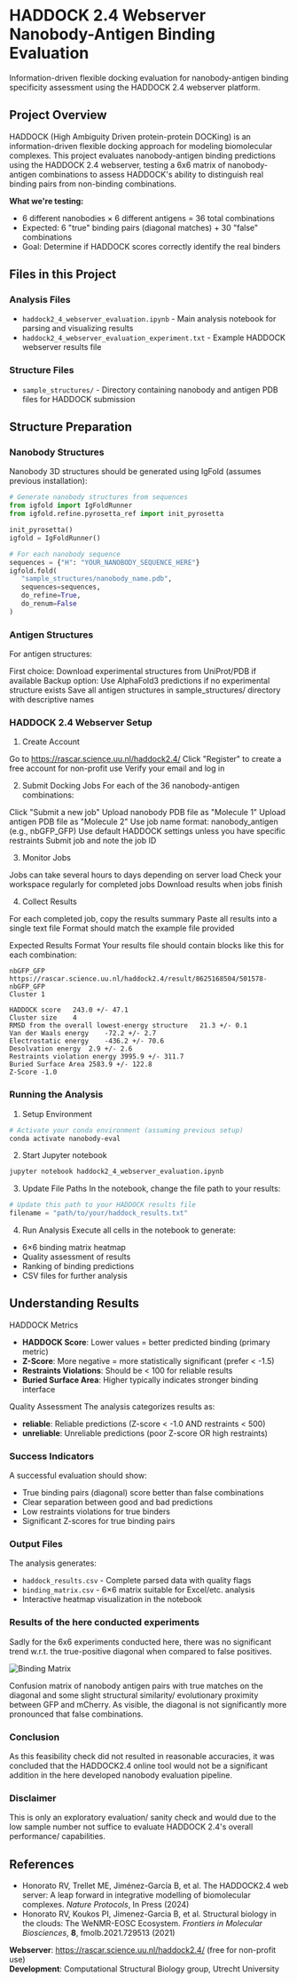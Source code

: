 # HADDOCK 2.4 Webserver Nanobody-Antigen Binding Evaluation

Information-driven flexible docking evaluation for nanobody-antigen binding specificity assessment using the HADDOCK 2.4 webserver platform.

## Project Overview

HADDOCK (High Ambiguity Driven protein-protein DOCKing) is an information-driven flexible docking approach for modeling biomolecular complexes. This project evaluates nanobody-antigen binding predictions using the HADDOCK 2.4 webserver, testing a 6x6 matrix of nanobody-antigen combinations to assess HADDOCK's ability to distinguish real binding pairs from non-binding combinations.

**What we're testing:**
- 6 different nanobodies × 6 different antigens = 36 total combinations
- Expected: 6 "true" binding pairs (diagonal matches) + 30 "false" combinations  
- Goal: Determine if HADDOCK scores correctly identify the real binders

## Files in this Project

### Analysis Files
- `haddock2_4_webserver_evaluation.ipynb` - Main analysis notebook for parsing and visualizing results
- `haddock2_4_webserver_evaluation_experiment.txt` - Example HADDOCK webserver results file

### Structure Files
- `sample_structures/` - Directory containing nanobody and antigen PDB files for HADDOCK submission

## Structure Preparation

### Nanobody Structures
Nanobody 3D structures should be generated using IgFold (assumes previous installation):

```python
# Generate nanobody structures from sequences
from igfold import IgFoldRunner
from igfold.refine.pyrosetta_ref import init_pyrosetta

init_pyrosetta()
igfold = IgFoldRunner()

# For each nanobody sequence
sequences = {"H": "YOUR_NANOBODY_SEQUENCE_HERE"}
igfold.fold(
   "sample_structures/nanobody_name.pdb",
   sequences=sequences,
   do_refine=True,
   do_renum=False
)
```

### Antigen Structures
For antigen structures:

First choice: Download experimental structures from UniProt/PDB if available
Backup option: Use AlphaFold3 predictions if no experimental structure exists
Save all antigen structures in sample_structures/ directory with descriptive names

### HADDOCK 2.4 Webserver Setup
1. Create Account

Go to https://rascar.science.uu.nl/haddock2.4/
Click "Register" to create a free account for non-profit use
Verify your email and log in

2. Submit Docking Jobs
For each of the 36 nanobody-antigen combinations:

Click "Submit a new job"
Upload nanobody PDB file as "Molecule 1"
Upload antigen PDB file as "Molecule 2"
Use job name format: nanobody_antigen (e.g., nbGFP_GFP)
Use default HADDOCK settings unless you have specific restraints
Submit job and note the job ID

3. Monitor Jobs

Jobs can take several hours to days depending on server load
Check your workspace regularly for completed jobs
Download results when jobs finish

4. Collect Results

For each completed job, copy the results summary
Paste all results into a single text file
Format should match the example file provided

Expected Results Format
Your results file should contain blocks like this for each combination:
```
nbGFP_GFP
https://rascar.science.uu.nl/haddock2.4/result/8625168504/501578-nbGFP_GFP
Cluster 1

HADDOCK score	243.0 +/- 47.1
Cluster size	4
RMSD from the overall lowest-energy structure	21.3 +/- 0.1
Van der Waals energy	-72.2 +/- 2.7
Electrostatic energy	-436.2 +/- 70.6
Desolvation energy	2.9 +/- 2.6
Restraints violation energy	3995.9 +/- 311.7
Buried Surface Area	2583.9 +/- 122.8
Z-Score	-1.0
```

### Running the Analysis
1. Setup Environment
```bash
# Activate your conda environment (assuming previous setup)
conda activate nanobody-eval
```

2. Start Jupyter notebook
```bash
jupyter notebook haddock2_4_webserver_evaluation.ipynb
```

3. Update File Paths
In the notebook, change the file path to your results:
```python
# Update this path to your HADDOCK results file
filename = "path/to/your/haddock_results.txt"
```

4. Run Analysis
Execute all cells in the notebook to generate:

- 6×6 binding matrix heatmap
- Quality assessment of results
- Ranking of binding predictions
- CSV files for further analysis

## Understanding Results
HADDOCK Metrics

- **HADDOCK Score**: Lower values = better predicted binding (primary metric)
- **Z-Score**: More negative = more statistically significant (prefer < -1.5)
- **Restraints Violations**: Should be < 100 for reliable results
- **Buried Surface Area**: Higher typically indicates stronger binding interface

Quality Assessment
The analysis categorizes results as:
- **reliable**: Reliable predictions (Z-score < -1.0 AND restraints < 500)
- **unreliable**: Unreliable predictions (poor Z-score OR high restraints)

### Success Indicators
A successful evaluation should show:
- True binding pairs (diagonal) score better than false combinations
- Clear separation between good and bad predictions
- Low restraints violations for true binders
- Significant Z-scores for true binding pairs

### Output Files
The analysis generates:

- `haddock_results.csv` - Complete parsed data with quality flags
- `binding_matrix.csv` - 6×6 matrix suitable for Excel/etc. analysis
- Interactive heatmap visualization in the notebook

### Results of the here conducted experiments

Sadly for the 6x6 experiments conducted here, 
there was no significant trend w.r.t. the true-positive diagonal when compared to false positives.

![Binding Matrix](binding_matrix_haddock_2_4.png)

Confusion matrix of nanobody antigen pairs with true matches on the diagonal
and some slight structural similarity/ evolutionary proximity between GFP and mCherry.
As visible, the diagonal is not significantly more pronounced that false combinations.

### Conclusion
As this feasibility check did not resulted in reasonable accuracies, it was concluded that the HADDOCK2.4 online tool 
would not be a significant addition in the here developed nanobody evaluation pipeline.

### Disclaimer
This is only an exploratory evaluation/ sanity check and would due to the low sample number not suffice 
to evaluate HADDOCK 2.4's overall performance/ capabilities.

## References

- Honorato RV, Trellet ME, Jiménez-García B, et al. The HADDOCK2.4 web server: A leap forward in integrative modelling of biomolecular complexes. *Nature Protocols*, In Press (2024)
- Honorato RV, Koukos PI, Jimenez-Garcia B, et al. Structural biology in the clouds: The WeNMR-EOSC Ecosystem. *Frontiers in Molecular Biosciences*, **8**, fmolb.2021.729513 (2021)

**Webserver**: https://rascar.science.uu.nl/haddock2.4/ (free for non-profit use)  
**Development**: Computational Structural Biology group, Utrecht University